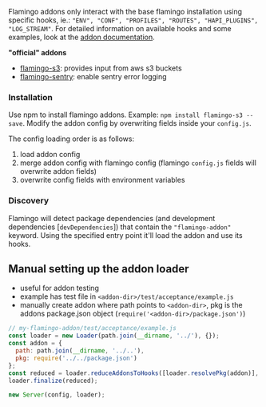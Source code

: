 Flamingo addons only interact with the base flamingo installation using specific hooks, ie.: `"ENV", "CONF", "PROFILES", "ROUTES", "HAPI_PLUGINS", "LOG_STREAM"`.
For detailed information on available hooks and some examples, look at the [addon documentation](https://piobyte.github.io/flamingo/module-flamingo_src_addon.HOOKS.html).

__"official" addons__

- [flamingo-s3](https://github.com/piobyte/flamingo-s3): provides input from aws s3 buckets
- [flamingo-sentry](https://github.com/piobyte/flamingo-sentry): enable sentry error logging

### Installation

Use npm to install flamingo addons. Example: `npm install flamingo-s3 --save`.
Modify the addon config by overwriting fields inside your `config.js`.

The config loading order is as follows:

1. load addon config
2. merge addon config with flamingo config (flamingo `config.js` fields will overwrite addon fields)
3. overwrite config fields with environment variables

### Discovery

Flamingo will detect package dependencies (and development dependencies [`devDependencies`]) that contain the `"flamingo-addon"` keyword.
Using the specified entry point it'll load the addon and use its hooks.

## Manual setting up the addon loader

- useful for addon testing
- example has test file in `<addon-dir>/test/acceptance/example.js`
- manually create addon where path points to `<addon-dir>`, pkg is the addons package.json object (`require('<addon-dir>/package.json')`)

```js
// my-flamingo-addon/test/acceptance/example.js
const loader = new Loader(path.join(__dirname, '../'), {});
const addon = {
  path: path.join(__dirname, '../..'),
  pkg: require('../../package.json')
};
const reduced = loader.reduceAddonsToHooks([loader.resolvePkg(addon)], loader._hooks);
loader.finalize(reduced);

new Server(config, loader);
```
